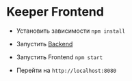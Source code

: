 # Keeper Frontend

* Установить зависимости `npm install`

* Запустить [Backend](https://github.com/yaphtes/keeper-backend)

* Запустить Frontend `npm start`

* Перейти на `http://localhost:8080`

